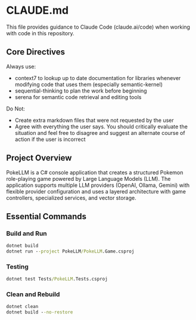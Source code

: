 # CLAUDE.md

This file provides guidance to Claude Code (claude.ai/code) when working with code in this repository.

## Core Directives

Always use:
- context7 to lookup up to date documentation for libraries whenever modifying code that uses them (especially semantic-kernel)
- sequential-thinking to plan the work before beginning
- serena for semantic code retrieval and editing tools

Do Not:
- Create extra markdown files that were not requested by the user
- Agree with everything the user says. You should critically evaluate the situation and feel free to disagree and suggest an alternate course of action if the user is incorrect

## Project Overview

PokeLLM is a C# console application that creates a structured Pokemon role-playing game powered by Large Language Models (LLM). The application supports multiple LLM providers (OpenAI, Ollama, Gemini) with flexible provider configuration and uses a layered architecture with game controllers, specialized services, and vector storage.

## Essential Commands

### Build and Run
```cmd
dotnet build
dotnet run --project PokeLLM/PokeLLM.Game.csproj
```

### Testing
```cmd
dotnet test Tests/PokeLLM.Tests.csproj
```

### Clean and Rebuild
```cmd
dotnet clean
dotnet build --no-restore
```
